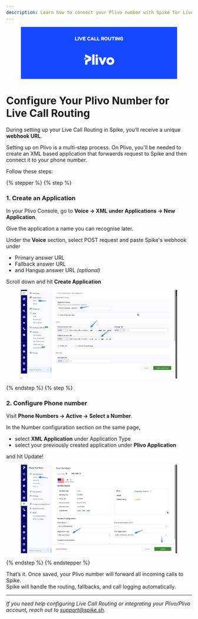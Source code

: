 ```yaml
---
description: Learn how to connect your Plivo number with Spike for Live Call Routing
---
```

<figure><img src="../.gitbook/assets/live-call-routing/plivo-banner.png" alt=""><figcaption></figcaption></figure>

# Configure Your Plivo Number for Live Call Routing
During setting up your Live Call Routing in Spike, you’ll receive a unique **webhook URL**. 

Setting up on Plivo is a multi-step process. On Plivo, you'll be needed to create an XML based application that forwaerds request to Spike and then connect it to your phone number.

Follow these steps:

{% stepper %}
{% step %}
### 1. **Create an Application**  
In your Plivo Console, go to **Voice → XML under Applications → New Application**.

Give the application a name you can recognise later.

Under the **Voice** section, select POST request and paste Spike's webhook under
- Primary answer URL
- Fallback answer URL
- and Hangup answer URL *(optional)*

Scroll down and hit **Create Application**
<figure><img src="../.gitbook/assets/live-call-routing/plivo-settings-1.png" alt=""><figcaption></figcaption></figure>
{% endstep %}
{% step %}

### 2. **Configure Phone number**

Visit **Phone Numbers → Active → Select a Number**.

In the Number configuration section on the same page, 
- select **XML Application** under Application Type
- select your previously created application under **Plivo Application**

and hit Update!
<figure><img src="../.gitbook/assets/live-call-routing/plivo-settings-2.png" alt=""><figcaption></figcaption></figure>

{% endstep %}
{% endstepper %}

That’s it. Once saved, your Plivo number will forward all incoming calls to Spike.  
Spike will handle the routing, fallbacks, and call logging automatically.

---

*If you need help configuring Live Call Routing or integrating your Plivo/Plivo account, reach out to [support@spike.sh](mailto:support@spike.sh).*
